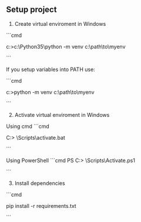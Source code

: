 ## Setup project

1. Create virtual enviroment in Windows

\```cmd

c:\>c:\Python35\python -m venv c:\path\to\myenv

\```

If you setup variables into PATH use:

\```cmd

c:\>python -m venv c:\path\to\myenv

\```

2. Activate virtual enviroment in Windows

Using cmd
\```cmd

C:\> <venv>\Scripts\activate.bat

\```

Using PowerShell
\```cmd
PS C:\> <venv>\Scripts\Activate.ps1

\```

3. Install dependencies

\```cmd

pip install -r requirements.txt

\```
